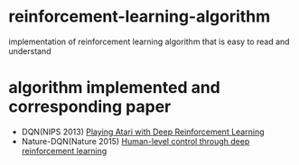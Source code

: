 # reinforcement-learning-algorithm

implementation of reinforcement learning algorithm that is easy to read and understand

# algorithm implemented and corresponding paper

- DQN(NIPS 2013)
  [Playing Atari with Deep Reinforcement Learning](https://arxiv.org/abs/1312.5602)
- Nature-DQN(Nature 2015)
  [Human-level control through deep reinforcement learning](https://www.nature.com/articles/nature14236?wm=book_wap_0005)
 